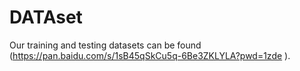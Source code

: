 # DATAset
Our training and testing datasets can be found (https://pan.baidu.com/s/1sB45qSkCu5q-6Be3ZKLYLA?pwd=1zde ).
